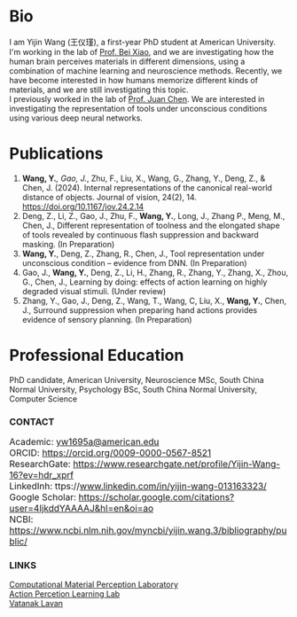 # Bio
I am Yijin Wang (王仪瑾), a first-year PhD student at American University. I'm working in the lab of [Prof. Bei Xiao](https://sites.google.com/site/beixiao/home?authuser=0), and we are investigating how the human brain perceives materials in different dimensions, using a combination of machine learning and neuroscience methods. Recently, we have become interested in how humans memorize different kinds of materials, and we are still investigating this topic.  
I previously worked in the lab of [Prof. Juan Chen](http://juanchenpsy.scnu.edu.cn/). We are interested in investigating the representation of tools under unconscious conditions using various deep neural networks.   

# Publications
1. **Wang, Y.***, Gao, J.*, Zhu, F., Liu, X., Wang, G., Zhang, Y., Deng, Z., & Chen, J. (2024). Internal representations of the canonical real-world distance of objects. Journal of vision, 24(2), 14. https://doi.org/10.1167/jov.24.2.14  
2. Deng, Z., Li, Z., Gao, J., Zhu, F., **Wang, Y.**, Long, J., Zhang P., Meng, M., Chen, J., Different representation of toolness and the elongated shape of tools revealed by continuous flash suppression and backward masking. (In Preparation)  
3. **Wang, Y.**, Deng, Z., Zhang, R., Chen, J., Tool representation under unconscious condition – evidence from 
DNN. (In Preparation)  
4. Gao, J., **Wang, Y.**, Deng, Z., Li, H., Zhang, R., Zhang, Y., Zhang, X., Zhou, G., Chen, J., Learning by doing: effects of action learning on highly degraded visual stimuli. (Under review)  
5. Zhang, Y., Gao, J., Deng, Z., Wang, T., Wang, C, Liu, X., **Wang, Y.**, Chen, J., Surround suppression when preparing hand actions provides evidence of sensory planning. (In Preparation)  

# Professional Education
PhD candidate, American University, Neuroscience
MSc, South China Normal University, Psychology
BSc, South China Normal University, Computer Science  

### CONTACT
<font size="3">Academic: yw1695a@american.edu</font>  
<font size="3">ORCID: https://orcid.org/0009-0000-0567-8521</font>  
<font size="3">ResearchGate: https://www.researchgate.net/profile/Yijin-Wang-16?ev=hdr_xprf</font>  
<font size="3">LinkedInh: ttps://www.linkedin.com/in/yijin-wang-013163323/</font>  
<font size="3">Google Scholar: https://scholar.google.com/citations?user=4IjkddYAAAAJ&hl=en&oi=ao</font>  
<font size="3">NCBI: https://www.ncbi.nlm.nih.gov/myncbi/yijin.wang.3/bibliography/public/</font>  

### LINKS
[Computational Material Perception Laboratory](https://sites.google.com/site/beixiao/home?authuser=0)  
[Action Percetion Learning Lab](http://juanchenpsy.scnu.edu.cn/)  
[Vatanak Lavan](https://lavanv1107.github.io/academic-portfolio/)
